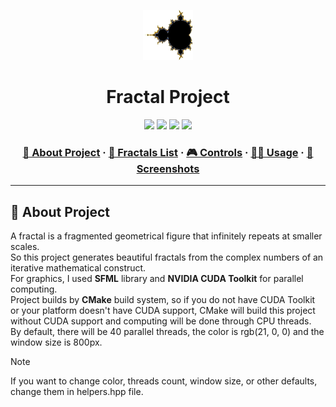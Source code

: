 <a name="readme-top"></a>
<div align="center">
  <!-- Logo -->
  <a href="https://github.com/dpetrosy/Fractal">
  <img src="README_files/logo.png" alt="Logo" width="80" height="80">
  </a>

  <!-- Project Name -->
  <h1>Fractal Project</h1>

  <!-- Badges -->
  <p>
    <img src="https://img.shields.io/github/repo-size/dpetrosy/Fractal?style=for-the-badge&logo=github">
    <img src="https://img.shields.io/github/languages/count/dpetrosy/Fractal?style=for-the-badge&logo=" />
    <img src="https://img.shields.io/github/languages/top/dpetrosy/Fractal?style=for-the-badge" />
    <img src="https://img.shields.io/github/last-commit/dpetrosy/Fractal?style=for-the-badge" />
  </p>

  <h3>
    <a href="#-about-project">📜 About Project</a>
      <span> · </span>
    <a href="#-fractals-list">📑 Fractals List</a>
      <span> · </span>
	  <a href="#-controls">🎮 Controls</a>
      <span> · </span>
    <a href="#-usage">👨‍💻 Usage</a>
      <span> · </span>
    <a href="#-screenshots">🌄 Screenshots</a>
  </h3>
</div>

---

## 📜 About Project

A fractal is a fragmented geometrical figure that infinitely repeats at smaller scales. \
So this project generates beautiful fractals from the complex numbers of an iterative mathematical construct. \
For graphics, I used **SFML** library and **NVIDIA CUDA Toolkit** for parallel computing. \
Project builds by **CMake** build system, so if you do not have CUDA Toolkit or your platform doesn't have
CUDA support, CMake will build this project without CUDA support and computing will be done through CPU threads. \
By default, there will be 40 parallel threads, the color is rgb(21, 0, 0) and the window size is 800px.

> [!NOTE]  
> If you want to change color, threads count, window size, or other defaults, change them in helpers.hpp file.
